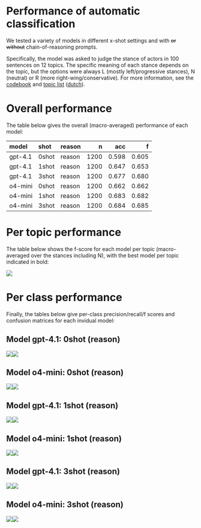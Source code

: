 # Performance of automatic classification


We tested a variety of models in different x-shot settings and with ~~or
without~~ chain-of-reasoning prompts.

Specifically, the model was asked to judge the stance of actors in 100
sentences on 12 topics. The specific meaning of each stance depends on
the topic, but the options were always L (mostly left/progressive
stances), N (neutral) or R (more right-wing/conservative). For more
information, see the [codebook](./codebook/codebook.md) and [topic
list](./codebook/topics-en.md) ([dutch](./codebook/topics-nl.md)).

# Overall performance

The table below gives the overall (macro-averaged) performance of each
model:

| model   | shot  | reason |    n |   acc |     f |
|:--------|:------|:-------|-----:|------:|------:|
| gpt-4.1 | 0shot | reason | 1200 | 0.598 | 0.605 |
| gpt-4.1 | 1shot | reason | 1200 | 0.647 | 0.653 |
| gpt-4.1 | 3shot | reason | 1200 | 0.677 | 0.680 |
| o4-mini | 0shot | reason | 1200 | 0.662 | 0.662 |
| o4-mini | 1shot | reason | 1200 | 0.683 | 0.682 |
| o4-mini | 3shot | reason | 1200 | 0.684 | 0.685 |

# Per topic performance

The table below shows the f-score for each model per topic
(macro-averaged over the stances including N), with the best model per
topic indicated in bold:

![](classification_report_files/figure-commonmark/pertopic-1.png)

# Per class performance

Finally, the tables below give per-class precision/recall/f scores and
confusion matrices for each invidual model:

## Model gpt-4.1: 0shot (reason)

![](classification_report_files/figure-commonmark/detailed-1.png)![](classification_report_files/figure-commonmark/detailed-2.png)

## Model o4-mini: 0shot (reason)

![](classification_report_files/figure-commonmark/detailed-3.png)![](classification_report_files/figure-commonmark/detailed-4.png)

## Model gpt-4.1: 1shot (reason)

![](classification_report_files/figure-commonmark/detailed-5.png)![](classification_report_files/figure-commonmark/detailed-6.png)

## Model o4-mini: 1shot (reason)

![](classification_report_files/figure-commonmark/detailed-7.png)![](classification_report_files/figure-commonmark/detailed-8.png)

## Model gpt-4.1: 3shot (reason)

![](classification_report_files/figure-commonmark/detailed-9.png)![](classification_report_files/figure-commonmark/detailed-10.png)

## Model o4-mini: 3shot (reason)

![](classification_report_files/figure-commonmark/detailed-11.png)![](classification_report_files/figure-commonmark/detailed-12.png)
